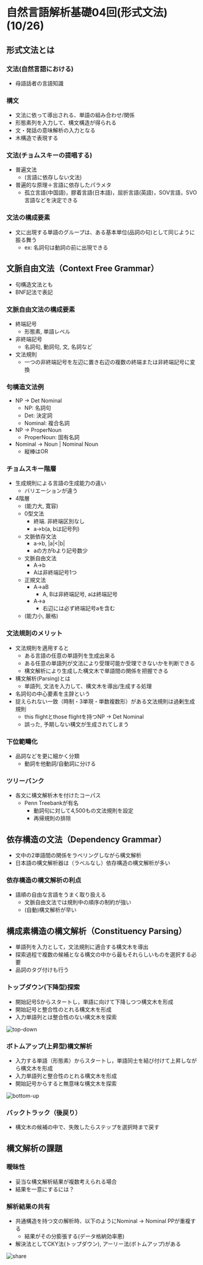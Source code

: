 # 自然言語解析基礎04回(形式文法) (10/26)

## 形式文法とは

### 文法(自然言語における)

- 母語話者の言語知識

### 構文

- 文法に依って導出される、単語の組み合わせ/関係
- 形態素列を入力して、構文構造が得られる
- 文・発話の意味解析の入力となる
- 木構造で表現する

### 文法(チョムスキーの提唱する)

- 普遍文法
  - (言語に依存しない文法)
- 普遍的な原理＋言語に依存したパラメタ
  - 孤立言語(中国語)，膠着言語(日本語)，屈折言語(英語)，SOV言語，SVO言語などを決定できる

### 文法の構成要素

- 文に出現する単語のグループは、ある基本単位(品詞の句)として同じように振る舞う
  - ex: 名詞句は動詞の前に出現できる

## 文脈自由文法（Context Free Grammar）

- 句構造文法とも
- BNF記法で表記

### 文脈自由文法の構成要素

- 終端記号
  - 形態素, 単語レベル
- 非終端記号
  - 名詞句, 動詞句, 文, 名詞など
- 文法規則
  - 一つの非終端記号を左辺に置き右辺の複数の終端または非終端記号に変換

### 句構造文法例

- NP -> Det Nominal
  - NP: 名詞句
  - Det: 決定詞
  - Nominal: 複合名詞
- NP -> ProperNoun
  - ProperNoun: 固有名詞
- Nominal -> Noun | Nominal Noun
  - 縦棒はOR

### チョムスキー階層

- 生成規則による言語の生成能力の違い
  - バリエーションが違う
- 4階層
  - (能力大, 寛容)
  - 0型文法
    - 終端. 非終端区別なし
    - a->b(a, bは記号列)
  - 文脈依存文法
    - a->b, |a|<|b|
    - aの方がbより記号数少
  - 文脈自由文法
    - A->b
    - Aは非終端記号1つ
  - 正規文法
    - A->aB
      - A, Bは非終端記号, aは終端記号
    - A->a
      - 右辺には必ず終端記号aを含む
  - (能力小, 厳格)

### 文法規則のメリット

- 文法規則を適用すると
  - ある言語の任意の単語列を生成出来る
  - ある任意の単語列が文法により受理可能か受理できないかを判断できる
  - 構文解析により生成した構文木で単語間の関係を把握できる
- 構文解析(Parsing)とは
  - 単語列, 文法を入力して、構文木を導出/生成する処理
- 名詞句の中心要素を主辞という
- 捉えられない一致（時制・3単現・単数複数形）がある文法規則は過剰生成規則
  - this flightとthose flightを持つNP -> Det Nominal
  - 誤った, 予期しない構文が生成されてしまう

### 下位範疇化

- 品詞などを更に細かく分類
  - 動詞を他動詞/自動詞に分ける

### ツリーバンク

- 各文に構文解析木を付けたコーパス
  - Penn Treebankが有名
    - 動詞句に対して4,500もの文法規則を設定
    - 再帰規則の排除

## 依存構造の文法（Dependency Grammar）

- 文中の2単語間の関係をラベリングしながら構文解析
- 日本語の構文解析器は（ラベルなし）依存構造の構文解析が多い

### 依存構造の構文解析の利点

- 語順の自由な言語をうまく取り扱える
  - 文脈自由文法では規則中の順序の制約が強い
  - (自動)構文解析が早い

## 構成素構造の構文解析（Constituency Parsing）

- 単語列を入力として，文法規則に適合する構文木を導出
- 探索過程で複数の候補となる構文の中から最もそれらしいものを選択する必要
- 品詞のタグ付けも行う

### トップダウン(下降型)探索

- 開始記号Sからスタートし，単語に向けて下降しつつ構文木を形成
- 開始記号と整合性のとれる構文木を形成
- 入力単語列とは整合性のない構文木を探索

![top-down](2020-11-02-14-09-31.png)

### ボトムアップ(上昇型)構文解析

- 入力する単語（形態素）からスタートし，単語同士を結び付けて上昇しながら構文木を形成
- 入力単語列と整合性のとれる構文木を形成
- 開始記号からすると無意味な構文木を探索

![bottom-up](2020-11-02-14-10-19.png)

### バックトラック（後戻り）

- 構文木の候補の中で、失敗したらステップを選択時まで戻す

## 構文解析の課題

### 曖昧性

- 妥当な構文解析結果が複数考えられる場合
- 結果を一意にするには？

### 解析結果の共有

- 共通構造を持つ文の解析時、以下のようにNominal -> Nominal PPが重複する
  - 結果がその分膨張する(データ格納効率悪)
- 解決法としてCKY法(トップダウン), アーリー法(ボトムアップ)がある

![share](2020-11-02-14-16-45.png)
